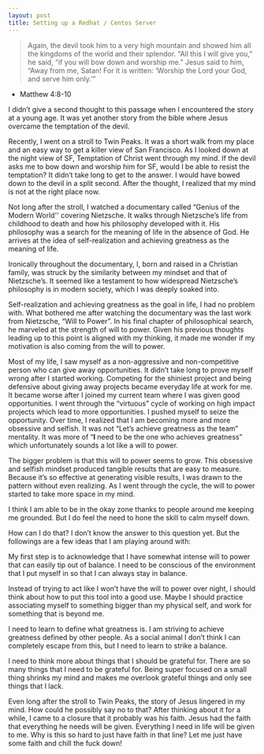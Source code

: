 ```yaml
---
layout: post
title: Setting up a Redhat / Centos Server
---
```


>  Again, the devil took him to a very high mountain and showed him all the kingdoms of the world and their splendor. “All this I will give you,” he said, “if you will bow down and worship me.” Jesus said to him, “Away from me, Satan! For it is written: ‘Worship the Lord your God, and serve him only.’”
 - Matthew 4:8-10

I didn’t give a second thought to this passage when I encountered the story at a young age. It was yet another story from the bible where Jesus overcame the temptation of the devil.

Recently, I went on a stroll to Twin Peaks. It was a short walk from my place and an easy way to get a killer view of San Francisco. As I looked down at the night view of SF, Temptation of Christ went through my mind. If the devil asks me to bow down and worship him for SF, would I be able to resist the temptation? It didn’t take long to get to the answer. I would have bowed down to the devil in a split second. After the thought, I realized that my mind is not at the right place now. 

Not long after the stroll, I watched a documentary called “Genius of the Modern World'' covering Nietzsche. It walks through Nietzsche’s life from childhood to death and how his philosophy developed with it. His philosophy was a search for the meaning of life in the absence of God. He arrives at the idea of self-realization and achieving greatness as the meaning of life. 

Ironically throughout the documentary, I, born and raised in a Christian family, was struck by the similarity between my mindset and that of Nietzsche’s. It seemed like a testament to how widespread Nietzsche’s philosophy is in modern society, which I was deeply soaked into. 

Self-realization and achieving greatness as the goal in life, I had no problem with. What bothered me after watching the documentary was the last work from Nietzsche, “Will to Power”. In his final chapter of philosophical search, he marveled at the strength of will to power. Given his previous thoughts leading up to this point is aligned with my thinking, it made me wonder if my motivation is also coming from the will to power. 

Most of my life, I saw myself as a non-aggressive and non-competitive person who can give away opportunities. It didn’t take long to prove myself wrong after I started working. Competing for the shiniest project and being defensive about giving away projects became everyday life at work for me. It became worse after I joined my current team where I was given good opportunities. I went through the “virtuous” cycle of working on high impact projects which lead to more opportunities. I pushed myself to seize the opportunity. Over time, I realized that I am becoming more and more obsessive and selfish. It was not “Let’s achieve greatness as the team” mentality. It was more of “**I** need to be the one who achieves greatness” which unfortunately sounds a lot like a will to power. 

The bigger problem is that this will to power seems to grow. This obsessive and selfish mindset produced tangible results that are easy to measure. Because it’s so effective at generating visible results, I was drawn to the pattern without even realizing. As I went through the cycle, the will to power started to take more space in my mind. 

I think I am able to be in the okay zone thanks to people around me keeping me grounded. But I do feel the need to hone the skill to calm myself down. 

How can I do that? I don’t know the answer to this question yet. But the followings are a few ideas that I am playing around with:


My first step is to acknowledge that I have somewhat intense will to power that can easily tip out of balance. I need to be conscious of the environment that I put myself in so that I can always stay in balance. 

Instead of trying to act like I won’t have the will to power over night, I should think about how to put this tool into a good use. Maybe I should practice associating myself to something bigger than my physical self, and work for something that is beyond me. 

I need to learn to define what greatness is. I am striving to achieve greatness defined by other people. As a social animal I don’t think I can completely escape from this, but I need to learn to strike a balance. 

I need to think more about things that I should be grateful for. There are so many things that I need to be grateful for. Being super focused on a small thing shrinks my mind and makes me overlook grateful things and only see things that I lack. 


Even long after the stroll to Twin Peaks, the story of Jesus lingered in my mind. How could he possibly say no to that? After thinking about it for a while, I came to a closure that it probably was his faith. Jesus had the faith that everything he needs will be given. Everything I need in life will be given to me. Why is this so hard to just have faith in that line? Let me just have some faith and chill the fuck down!




